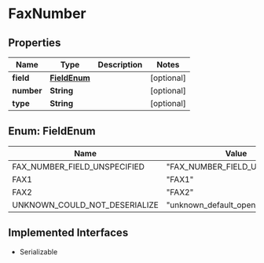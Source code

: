 

# FaxNumber


## Properties

| Name | Type | Description | Notes |
|------------ | ------------- | ------------- | -------------|
|**field** | [**FieldEnum**](#FieldEnum) |  |  [optional] |
|**number** | **String** |  |  [optional] |
|**type** | **String** |  |  [optional] |



## Enum: FieldEnum

| Name | Value |
|---- | -----|
| FAX_NUMBER_FIELD_UNSPECIFIED | &quot;FAX_NUMBER_FIELD_UNSPECIFIED&quot; |
| FAX1 | &quot;FAX1&quot; |
| FAX2 | &quot;FAX2&quot; |
| UNKNOWN_COULD_NOT_DESERIALIZE | &quot;unknown_default_open_api&quot; |


## Implemented Interfaces

* Serializable

